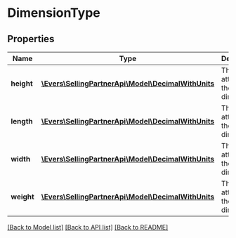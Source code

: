 # DimensionType

## Properties
Name | Type | Description | Notes
------------ | ------------- | ------------- | -------------
**height** | [**\Evers\SellingPartnerApi\Model\DecimalWithUnits**](DecimalWithUnits.md) | The height attribute of the dimension. | [optional] 
**length** | [**\Evers\SellingPartnerApi\Model\DecimalWithUnits**](DecimalWithUnits.md) | The length attribute of the dimension. | [optional] 
**width** | [**\Evers\SellingPartnerApi\Model\DecimalWithUnits**](DecimalWithUnits.md) | The width attribute of the dimension. | [optional] 
**weight** | [**\Evers\SellingPartnerApi\Model\DecimalWithUnits**](DecimalWithUnits.md) | The weight attribute of the dimension. | [optional] 

[[Back to Model list]](../README.md#documentation-for-models) [[Back to API list]](../README.md#documentation-for-api-endpoints) [[Back to README]](../README.md)


